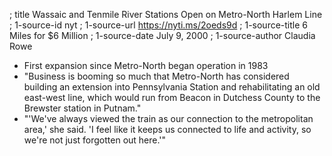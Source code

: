 ; title Wassaic and Tenmile River Stations Open on Metro-North Harlem Line
; 1-source-id nyt
; 1-source-url https://nyti.ms/2oeds9d
; 1-source-title 6 Miles for $6 Million
; 1-source-date July 9, 2000
; 1-source-author Claudia Rowe

- First expansion since Metro-North began operation in 1983
- "Business is booming so much that Metro-North has considered building an extension into Pennsylvania Station and rehabilitating an old east-west line, which would run from Beacon in Dutchess County to the Brewster station in Putnam."
- "'We've always viewed the train as our connection to the metropolitan area,' she said. 'I feel like it keeps us connected to life and activity, so we're not just forgotten out here.'"
